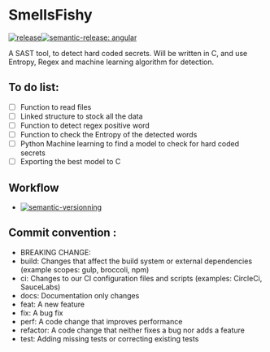 # SmellsFishy

[![release](https://img.shields.io/github/v/tag/LazyKeru/SmellsFishy?style=plastic)](https://github.com/LazyKeru/SmellsFishy/tags)[![semantic-release: angular](https://img.shields.io/badge/semantic--release-angular-e10079?logo=semantic-release)](https://github.com/semantic-release/semantic-release)

A SAST tool, to detect hard coded secrets. Will be written in C, and use Entropy, Regex and machine learning algorithm for detection.

## To do list:

- [ ] Function to read files
- [ ] Linked structure to stock all the data
- [ ] Function to detect regex positive word
- [ ] Function to check the Entropy of the detected words
- [ ] Python Machine learning to find a model to check for hard coded secrets
- [ ] Exporting the best model to C

## Workflow

- [![semantic-versionning](https://img.shields.io/github/workflow/status/LazyKeru/SmellsFishy/Semantic-versionning?style=plastic&label=Versionning)](https://github.com/LazyKeru/SmellsFishy/actions/workflows/semantic_versioning.yml)

## Commit convention :
- BREAKING CHANGE: 
- build: Changes that affect the build system or external dependencies (example scopes: gulp, broccoli, npm)
- ci: Changes to our CI configuration files and scripts (examples: CircleCi, SauceLabs)
- docs: Documentation only changes
- feat: A new feature
- fix: A bug fix
- perf: A code change that improves performance
- refactor: A code change that neither fixes a bug nor adds a feature
- test: Adding missing tests or correcting existing tests
